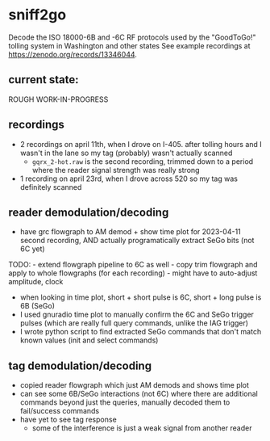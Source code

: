 # sniff2go
Decode the ISO 18000-6B and -6C RF protocols used by the "GoodToGo!" tolling system in Washington and other states
See example recordings at https://zenodo.org/records/13346044.

## current state:

ROUGH WORK-IN-PROGRESS

## recordings
- 2 recordings on april 11th, when I drove on I-405. after tolling hours and I wasn't in the lane so my tag (probably) wasn't actually scanned
    - `gqrx_2-hot.raw` is the second recording, trimmed down to a period where the reader signal strength was really strong
- 1 recording on april 23rd, when I drove across 520 so my tag was definitely scanned

## reader demodulation/decoding
- have grc flowgraph to AM demod + show time plot for 2023-04-11 second recording, AND actually programatically extract SeGo bits (not 6C yet)

TODO:
    - extend flowgraph pipeline to 6C as well
    - copy trim flowgraph and apply to whole flowgraphs (for each recording)
        - might have to auto-adjust amplitude, clock

- when looking in time plot, short + short pulse is 6C, short + long pulse is 6B (SeGo)
- I used gnuradio time plot to manually confirm the 6C and SeGo trigger pulses (which are really full query commands, unlike the IAG trigger)
- I wrote python script to find extracted SeGo commands that don't match known values (init and select commands)

## tag demodulation/decoding
- copied reader flowgraph which just AM demods and shows time plot
- can see some 6B/SeGo interactions (not 6C) where there are additional commands beyond just the queries, manually decoded them to fail/success commands
- have yet to see tag response
    - some of the interference is just a weak signal from another reader

